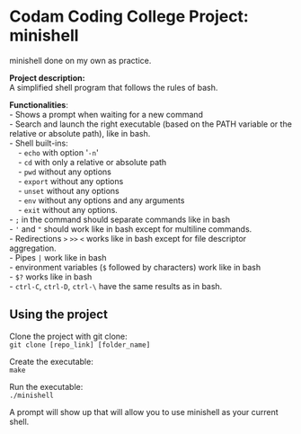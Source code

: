 <h1>Codam Coding College Project: minishell</h1>
<p>minishell done on my own as practice.</p>
<p><b>Project description:</b><br>
A simplified shell program that follows the rules of bash.</p>
<p><b>Functionalities</b>:<br>
- Shows a prompt when waiting for a new command<br>
- Search and launch the right executable (based on the PATH variable or the relative or absolute path), like in bash.<br>
- Shell built-ins:<br>
&nbsp;&nbsp;&nbsp;&nbsp;- <code>echo</code> with option '<code>-n</code>'<br>
&nbsp;&nbsp;&nbsp;&nbsp;- <code>cd</code> with only a relative or absolute path<br>
&nbsp;&nbsp;&nbsp;&nbsp;- <code>pwd</code> without any options<br>
&nbsp;&nbsp;&nbsp;&nbsp;- <code>export</code> without any options<br>
&nbsp;&nbsp;&nbsp;&nbsp;- <code>unset</code> without any options<br>
&nbsp;&nbsp;&nbsp;&nbsp;- <code>env</code> without any options and any arguments<br>
&nbsp;&nbsp;&nbsp;&nbsp;- <code>exit</code> without any options.<br>
- <code>;</code> in the command should separate commands like in bash<br>
- <code>'</code> and <code>"</code> should work like in bash except for multiline commands.<br>
- Redirections <code>&gt;</code> <code>&gt;&gt;</code> <code>&lt;</code> works like in bash except for file descriptor aggregation.<br>
- Pipes <code>|</code> work like in bash<br>
- environment variables (<code>$</code> followed by characters) work like in bash<br>
- <code>$?</code> works like in bash<br>
- <code>ctrl-C</code>, <code>ctrl-D</code>, <code>ctrl-\</code> have the same results as in bash.</p>
<h2>Using the project</h2>
<p>Clone the project with git clone:<br>
<code>git clone [repo_link] [folder_name]</code></p>
<p>Create the executable:<br>
<code>make</code></p>
<p>Run the executable:<br>
<code>./minishell</code></p>
<p>A prompt will show up that will allow you to use minishell as your current shell.</p>
